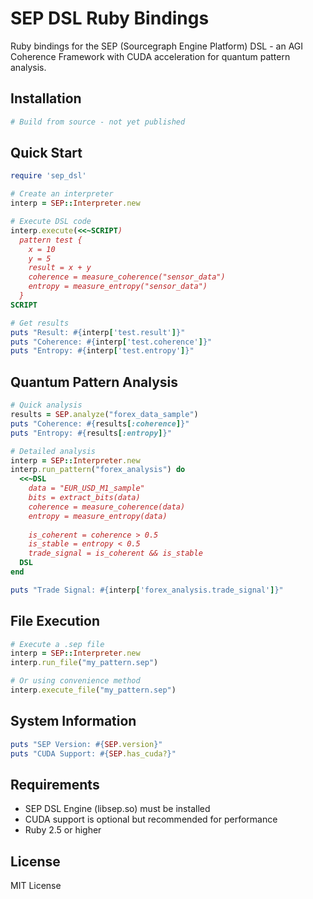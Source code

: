 # SEP DSL Ruby Bindings

Ruby bindings for the SEP (Sourcegraph Engine Platform) DSL - an AGI Coherence Framework with CUDA acceleration for quantum pattern analysis.

## Installation

```bash
# Build from source - not yet published
```

## Quick Start

```ruby
require 'sep_dsl'

# Create an interpreter
interp = SEP::Interpreter.new

# Execute DSL code
interp.execute(<<~SCRIPT)
  pattern test {
    x = 10
    y = 5
    result = x + y
    coherence = measure_coherence("sensor_data")
    entropy = measure_entropy("sensor_data")
  }
SCRIPT

# Get results
puts "Result: #{interp['test.result']}"
puts "Coherence: #{interp['test.coherence']}"
puts "Entropy: #{interp['test.entropy']}"
```

## Quantum Pattern Analysis

```ruby
# Quick analysis
results = SEP.analyze("forex_data_sample")
puts "Coherence: #{results[:coherence]}"
puts "Entropy: #{results[:entropy]}"

# Detailed analysis
interp = SEP::Interpreter.new
interp.run_pattern("forex_analysis") do
  <<~DSL
    data = "EUR_USD_M1_sample"
    bits = extract_bits(data)
    coherence = measure_coherence(data)
    entropy = measure_entropy(data)
    
    is_coherent = coherence > 0.5
    is_stable = entropy < 0.5
    trade_signal = is_coherent && is_stable
  DSL
end

puts "Trade Signal: #{interp['forex_analysis.trade_signal']}"
```

## File Execution

```ruby
# Execute a .sep file
interp = SEP::Interpreter.new
interp.run_file("my_pattern.sep")

# Or using convenience method
interp.execute_file("my_pattern.sep")
```

## System Information

```ruby
puts "SEP Version: #{SEP.version}"
puts "CUDA Support: #{SEP.has_cuda?}"
```

## Requirements

- SEP DSL Engine (libsep.so) must be installed
- CUDA support is optional but recommended for performance
- Ruby 2.5 or higher

## License

MIT License
